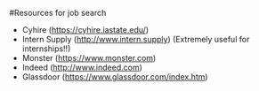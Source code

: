 #Resources for job search

* Cyhire (https://cyhire.iastate.edu/)
* Intern Supply (http://www.intern.supply) (Extremely useful for internships!!)
* Monster (https://www.monster.com)
* Indeed (http://www.indeed.com)
* Glassdoor (https://www.glassdoor.com/index.htm)